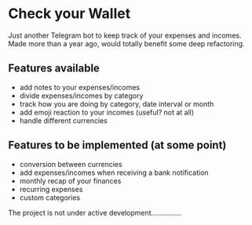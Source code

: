 # Check your Wallet

Just another Telegram bot to keep track of your expenses and incomes.
Made more than a year ago, would totally benefit some deep refactoring.


## Features available
- add notes to your expenses/incomes
- divide expenses/incomes by category
- track how you are doing by category, date interval or month
- add emoji reaction to your incomes (useful? not at all)
- handle different currencies
  
## Features to be implemented (at some point)
- conversion between currencies
- add expenses/incomes when receiving a bank notification
- monthly recap of your finances
- recurring expenses
- custom categories 

The project is not under active development...............
